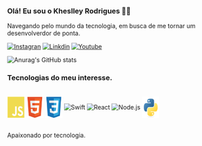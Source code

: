 
### Olá! Eu sou o Kheslley Rodrigues ✌🏻
Navegando pelo mundo da tecnologia, em busca de me tornar um desenvolverdor de ponta.

[![Instagran](https://img.shields.io/badge/Instagram-E4405F?style=for-the-badge&logo=instagram&logoColor=white)](https://www.instagram.com/kheslley/)
[![Linkdin](https://img.shields.io/badge/LinkedIn-0077B5?style=for-the-badge&logo=linkedin&logoColor=white)](https://www.linkedin.com/in/kheslley-rodrigues-da-silva-b040631a3/)
[![Youtube](https://img.shields.io/badge/YouTube-FF0000?style=for-the-badge&logo=youtube&logoColor=white)](https://www.youtube.com/channel/UCacIgpgKK92_U-EKC_EoZkQ)

![Anurag's GitHub stats](https://github-readme-stats.vercel.app/api?username=kheslley15&show_icons=true&theme=radical)

### Tecnologias do meu interesse.

<div style="display: inline_block"><br/>
  <img align="center" alt="javaScript" height="50" width="40" src="https://raw.githubusercontent.com/devicons/devicon/master/icons/javascript/javascript-plain.svg">
  <img align="center" alt="HTML" height="50" width="40" src="https://raw.githubusercontent.com/devicons/devicon/master/icons/html5/html5-original.svg">
  <img align="center" alt="CSS" height="50" width="40" src="https://raw.githubusercontent.com/devicons/devicon/master/icons/css3/css3-original.svg">
  <img align="center" alt="Swift" height="50" width="40" src="https://cdn.jsdelivr.net/gh/devicons/devicon@latest/icons/swift/swift-original.svg">
 <img align="center" alt="React" heigth="50" width="40" src="https://cdn.jsdelivr.net/gh/devicons/devicon@latest/icons/react/react-original.svg"/>
 <img align="center" alt="Node.js" heigth="50" width="40" src="https://cdn.jsdelivr.net/gh/devicons/devicon@latest/icons/nodejs/nodejs-original-wordmark.svg"/>
<img align="center" alt="Python" height="50" width="40" src="https://raw.githubusercontent.com/devicons/devicon/master/icons/python/python-original.svg">
</div><br/>

Apaixonado por tecnologia.
